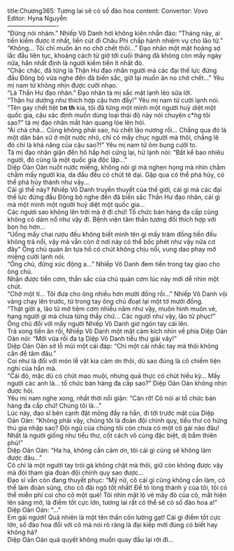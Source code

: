 title:Chương365: Tương lai sẽ có số đào hoa
content:
Convertor: Vovo<br>Editor: Hyna Nguyễn<br>————————-<br>“Đừng nói nhảm.” Nhiếp Vô Danh hơi không kiên nhẫn đáo: “Tháng này, ai tiền kiếm được ít nhất, liền cút đi Châu Phi chấp hành nhiệm vụ cho lão tử.”<br>“Không… Tôi chỉ muốn ăn no chờ chết thôi…” Đạo nhân một mặt hoảng sợ lắc đầu liên tục, khoảng cách từ giờ tới cuối tháng đã không còn mấy ngày nữa, hắn nhất định là người kiếm tiền ít nhất đó.<br>“Chậc chậc, đã từng là Thận Hư đạo nhân người mà các đại thế lực đứng đầu Đông bộ vừa nghe đến đã biến sắc, giờ lại muốn ăn no chờ chết…” Yêu mị nam tử không nhịn được cười nhạo.<br>“Là Thần Hư đạo nhân.” Đạo nhân tà mị sắc mặt lạnh lẻo sửa lời.<br>“Thận hư dường như thích hợp cậu hơn đấy!” Yêu mị nam tử cười lạnh nói.<br>“Tên gay chết tiệt b**n th** kia, tôi đã từng một mình một người huỷ diệt một quốc gia, cậu xác định muốn dùng loại thái độ này nói chuyện c*̀ng tôi sao?” tà mị đạo nhân mắt hàn quang lóe lên hỏi.<br>“Ái chà chà… Cũng không phải sao, hù chết lão nương rồi… Chẳng qua đó là một dân bản xử ở một nước nhỏ, chỉ có mấy chục người mà thôi, chẳng lẽ đó chỉ là khả năng của cậu sao?!” Yêu mị nam tử ôm bụng cười to.<br>Tà mị đạo nhân giận đến hô hấp hơi cứng lại, hừ lạnh nói: “Bất kể bao nhiêu người, đó cũng là một quốc gia độc lập…”<br>Diệp Oản Oản nuốt nước miếng, không nói gì mà nghẹn họng mà nhìn chằm chằm mấy người kia, da đầu đều có chút tê dại. Gặp qua có thể phá hủy, có thể phá hủy thành như vậy…<br>Cái gì thế này? Nhiếp Vô Danh truyền thuyết của thế giới, cái gì mà các đại thế lực đứng đầu Đông bộ nghe đến đã biến sắc Thần Hư đạo nhân, cái gì mà một mình một người huỷ diệt một quốc gia…<br>Các ngươi sao không lên trời mà ở đi chứ! Tổ chức bán hàng đa cấp cũng không có dám nổ như vậy đi. Bệnh viện tâm thần tương đối thích hợp với bọn họ hơn…<br>“Uống mấy chai rượu đều không biết mình tên gì mấy trăm đồng tiền đều không trả nổi, vậy mà vẫn còn ở nơi này có thể bốc phét như vậy nữa cơ đây” Ông chủ quán ăn tựa hồ có chút không chịu nổi, vung dao phay mở miệng cười lạnh nói.<br>“Ông chủ, đừng xúc động a…” Nhiếp Vô Danh đem tiền trong tay giao cho ông chủ.<br>Nhận được tiền cơm, thần sắc của chủ quán cơm lúc này mới dễ nhìn một chút.<br>“Chờ một tí… Tôi đưa cho ông nhiều hơn mười đồng rồi…” Nhiếp Vô Danh vội vàng chạy lên trước, từ trong tay ông chủ đoạt lại một tờ mười đồng.<br>“Thật giời ạ, lão tử mở tiệm cơm nhiều năm như vậy, muôn hình muôn vẻ, hạng người gì mà chưa từng thấy chứ… Các ngươi như vậy, lão tử phục!” Ông chủ đối với mấy người Nhiếp Vô Danh giơ ngón tay cái lên.<br>Trả xong tiền ăn rồi, Nhiếp Vô Danh một mặt cảm kích nhìn về phía Diệp Oản Oản nói: “Mới vừa rồi đa tạ Diệp Vô Danh tiểu thư giải vây!”<br>Diệp Oản Oản sờ lỗ mũi một cái đáp: “Chỉ một cái nhấc tay mà thôi không cần để tâm đâu.”<br>Coi như là đối với món lễ vật kia cảm ơn thôi, dù sao đúng là cô chiếm tiện nghi của hắn mà.<br>“Cái đó, mặc dù có chút mạo muội, nhưng quả thực có chút hiếu kỳ… Mấy người các anh là… tổ chức bán hàng đa cấp sao?” Diệp Oản Oản không nhịn được hỏi.<br>Yêu mị nam nghe xong, nhất thời nổi giận: “Càn rỡ! Cô nói ai tổ chức bán hàng đa cấp chứ! Chúng tôi là…”<br>Lúc này, đạo sĩ bên cạnh đặt mông đẩy ra hắn, đi tới trước mặt của Diệp Oản Oản: “Không phải vậy, chúng tôi là đoàn đội chính quy, tiểu thư có hứng thú gia nhập sao? Đội ngũ của chúng tôi còn chưa có một cô gái nào đâu! Nhất là người giống như tiểu thư, cốt cách vô cùng đặc biệt, dị bẩm thiên phú!”<br>Diệp Oản Oản: “Ha ha, không cần cảm ơn, tôi cái gì cũng sẽ không làm được đâu…”<br>Cô chỉ là một người tay trói gà không chặt mà thôi, giữ còn không được vậy mà đòi tham gia đoàn đội chính quy sao được…<br>Đạo sĩ vẫn còn đang thuyết phục: “Mỹ nữ, cô cái gì cũng không cần làm, có thể làm đoàn sủng, cho cô đãi ngộ tốt nhất! Để tỏ lòng thành ý của tôi, tôi có thể miễn phí coi cho cô một quẻ! Tôi nhìn mặt lộ vẻ mây đỏ của cô, mắt hiện lên sáng mờ, là điềm tốt cực lớn, tương lai rất có thể sẽ có số đào hoa a!”<br>Diệp Oản Oản: “…”<br>Em gái ngươi! Quả nhiên là một tên thần côn lường gạt! Cái gì điềm tốt cực lớn, số đào hoa đối với cô mà nói rõ ràng là đại kiếp mới đúng có biết hay không hả?<br>Diệp Oản Oản quả quyết không muốn quay đầu lại rời đi…